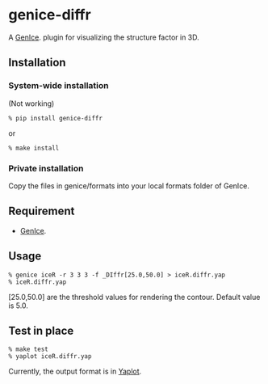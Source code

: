 # genice-diffr

A [GenIce](https://github.com/vitroid/GenIce). plugin for visualizing the structure factor in 3D.

## Installation

### System-wide installation

(Not working)

    % pip install genice-diffr
	
or

    % make install

### Private installation

Copy the files in genice/formats into your local formats folder of GenIce.

## Requirement

* [GenIce](https://github.com/vitroid/GenIce).

## Usage

	% genice iceR -r 3 3 3 -f _DIffr[25.0,50.0] > iceR.diffr.yap
	% iceR.diffr.yap

[25.0,50.0] are the threshold values for rendering the contour.  Default value is 5.0.

## Test in place

    % make test
    % yaplot iceR.diffr.yap

Currently, the output format is in [Yaplot](https://github.com/vitroid/Yaplot).
